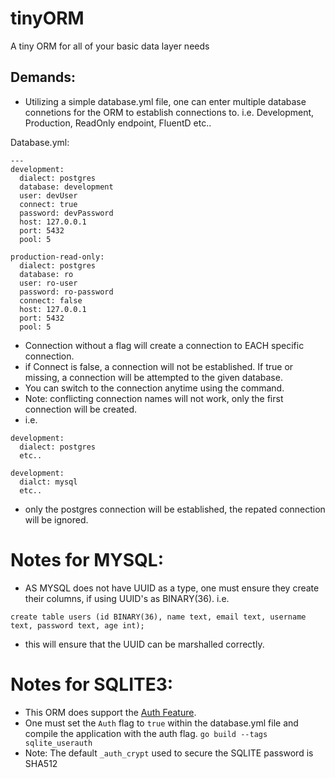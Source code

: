 # tinyORM
A tiny ORM for all of your basic data layer needs

## Demands:
- Utilizing a simple database.yml file, one can enter multiple database connetions for the ORM to establish connections to.
i.e. Development, Production, ReadOnly endpoint, FluentD etc..

Database.yml:
```
---
development:
  dialect: postgres
  database: development 
  user: devUser 
  connect: true
  password: devPassword 
  host: 127.0.0.1
  port: 5432
  pool: 5

production-read-only:
  dialect: postgres
  database: ro 
  user: ro-user 
  password: ro-password 
  connect: false
  host: 127.0.0.1
  port: 5432
  pool: 5
```

- Connection without a flag will create a connection to EACH specific connection.
- if Connect is false, a connection will not be established. If true or missing, a connection will be attempted to the given database. 
- You can switch to the connection anytime using the <insert stuff> command. 
- Note: conflicting connection names will not work, only the first connection will be created.
- i.e.
```
development:
  dialect: postgres
  etc..

development: 
  dialct: mysql
  etc..
```
- only the postgres connection will be established, the repated connection will be ignored.


# Notes for MYSQL:
- AS MYSQL does not have UUID as a type, one must ensure they create their columns, if using UUID's as BINARY(36).
i.e.
```
create table users (id BINARY(36), name text, email text, username text, password text, age int);
```
- this will ensure that the UUID can be marshalled correctly.

# Notes for SQLITE3:
- This ORM does support the [Auth Feature](https://github.com/mattn/go-sqlite3#user-authentication).
- One must set the ```Auth``` flag to ```true``` within the database.yml file and compile the application with the auth flag.
```go build --tags sqlite_userauth```
- Note: The default ```_auth_crypt``` used to secure the SQLITE password is SHA512